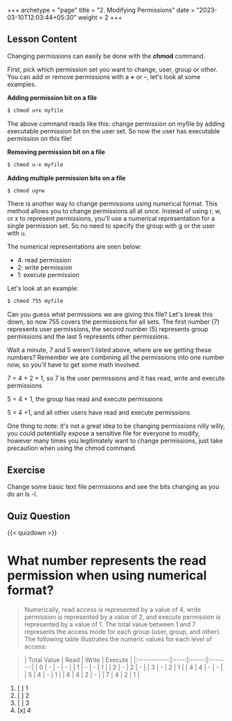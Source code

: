 +++
archetype = "page"
title = "2. Modifying Permissions"
date = "2023-03-10T12:03:44+05:30"
weight = 2
+++

## Lesson Content

Changing permissions can easily be done with the  **chmod** command. 

First, pick which permission set you want to change, user, group or other. You can add or remove permissions with a  **+** or  **-**, let's look at some examples.

 **Adding permission bit on a file**
```bash
$ chmod u+x myfile
```

The above command reads like this: change permission on myfile by adding executable permission bit on the user set. So now the user has executable permission on this file!

 **Removing permission bit on a file**
```bash
$ chmod u-x myfile
```

 **Adding multiple permission bits on a file**
```bash
$ chmod ug+w
```

There is another way to change permissions using numerical format. This method allows you to change permissions all at once. Instead of using r, w, or x to represent permissions, you'll use a numerical representation for a single permission set. So no need to specify the group with g or the user with u.

The numerical representations are seen below:

- 4: read permission 
- 2: write permission 
- 1: execute permission 

Let's look at an example: 

```bash
$ chmod 755 myfile
```

Can you guess what permissions we are giving this file? Let's break this down, so now 755 covers the permissions for all sets. The first number (7) represents user permissions, the second number (5) represents group permissions and the last 5 represents other permissions. 

Wait a minute, 7 and 5 weren't listed above, where are we getting these numbers? Remember we are combining all the permissions into one number now, so you'll have to get some math involved.

7 = 4 + 2 + 1, so 7 is the user permissions and it has read, write and execute permissions

5 = 4 + 1, the group has read and execute permissions

5 = 4 +1, and all other users have read and execute permissions

One thing to note: it's not a great idea to be changing permissions nilly willy, you could potentially expose a sensitive file for everyone to modify, however many times you legitimately want to change permissions, just take precaution when using the chmod command.

## Exercise

Change some basic text file permissions and see the bits changing as you do an ls -l.

## Quiz Question

{{< quizdown >}}

# What number represents the read permission when using numerical format?

> Numerically, read access is represented by a value of 4, write permission is represented by a value of 2, and execute permission is represented by a value of 1. The total value between 1 and 7 represents the access mode for each group (user, group, and other). The following table illustrates the numeric values for each level of access:

>   | Total Value | Read | Write | Execute |
|:-----------:|:----:|:-----:|:-------:|
|      0      |   -  |   -   |    -    |
|      1      |   -  |   -   |    1    |
|      2      |   -  |   2   |    -    |
|      3      |   -  |   2   |    1    |
|      4      |   4  |   -   |    -    |
|      5      |   4  |   -   |    1    |
|      6      |   4  |   2   |    -    |
|      7      |   4  |   2   |    1    |

1. [ ] 1
2. [ ] 2
3. [ ] 3
4. [x] 4